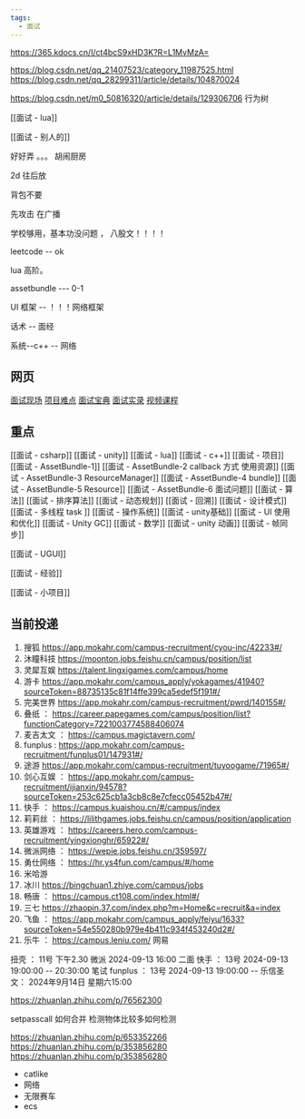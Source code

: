 ```yaml
---
tags:
  - 面试
---
```

https://365.kdocs.cn/l/ct4bcS9xHD3K?R=L1MvMzA=

https://blog.csdn.net/qq_21407523/category_11987525.html
https://blog.csdn.net/qq_28299311/article/details/104870024


https://blog.csdn.net/m0_50816320/article/details/129306706
行为树

[[面试 - lua]]

[[面试 - 别人的]]

好好弄 。。。 胡闹厨房

2d 往后放

背包不要

先攻击 在广播


学校够用，基本功没问题 ， 八股文！！！！

leetcode -- ok

lua 高阶。

assetbundle --- 0-1

UI 框架  -- ！！！网络框架

话术 -- 面经

系统--c++ -- 网络



## 网页

[面试现场](https://www.yuque.com/chengxuyuanchangfeng/yx4ytt)
[项目难点](https://www.yuque.com/chengxuyuanchangfeng/idsf04/zwi7pvmhgbeza274)
[面试宝典](https://www.yuque.com/chengxuyuanchangfeng/qxodkp/lts5is2q7r4nq2ox)
[面试实录](https://www.yuque.com/chengxuyuanchangfeng/ioehe8)
[视频课程](https://appn8xychxe8865.h5.xiaoeknow.com/homepage/10)



## 重点

[[面试 - csharp]]
[[面试 - unity]]
[[面试 - lua]]
[[面试 - c++]]
[[面试 - 项目]]
[[面试 - AssetBundle-1]]
[[面试 - AssetBundle-2 callback 方式 使用资源]]
[[面试 - AssetBundle-3 ResourceManager]]
[[面试 - AssetBundle-4 bundle]]
[[面试 - AssetBundle-5 Resource]]
[[面试 - AssetBundle-6 面试问题]]
[[面试 - 算法]]
[[面试 - 排序算法]]
[[面试 - 动态规划]]
[[面试 - 回溯]]
[[面试 - 设计模式]]
[[面试 - 多线程 task ]]
[[面试 - 操作系统]]
[[面试 - unity基础]]
[[面试 - UI 使用和优化]]
[[面试 - Unity GC]]
[[面试 - 数学]]
[[面试 - unity 动画]]
[[面试 - 帧同步]]

[[面试 - UGUI]]


[[面试 - 经验]]

[[面试 - 小项目]]


## 当前投递

1. 搜狐 https://app.mokahr.com/campus-recruitment/cyou-inc/42233#/
2. 沐瞳科技 https://moonton.jobs.feishu.cn/campus/position/list
3. 灵犀互娱 https://talent.lingxigames.com/campus/home
4. 游卡 https://app.mokahr.com/campus_apply/yokagames/41940?sourceToken=88735135c81f14ffe399ca5edef5f191#/
5. 完美世界 https://app.mokahr.com/campus-recruitment/pwrd/140155#/
6. 叠纸 ： https://career.papegames.com/campus/position/list?functionCategory=7221003774588406074
7. 麦吉太文 ： https://campus.magictavern.com/
9. funplus : https://app.mokahr.com/campus-recruitment/funplus01/147931#/
10. 途游 https://app.mokahr.com/campus-recruitment/tuyoogame/71965#/
12. 剑心互娱 ： https://app.mokahr.com/campus-recruitment/ijianxin/94578?sourceToken=253c625cb1a3cb8c8e7cfecc05452b47#/
13. 快手 ： https://campus.kuaishou.cn/#/campus/index
14. 莉莉丝 ： https://lilithgames.jobs.feishu.cn/campus/position/application
16. 英雄游戏 ： https://careers.hero.com/campus-recruitment/yingxionghr/65922#/
17. 微派网络 ： https://wepie.jobs.feishu.cn/359597/
18. 勇仕网络 ： https://hr.ys4fun.com/campus/#/home
19. 米哈游
21. 冰川 https://bingchuan1.zhiye.com/campus/jobs
22. 畅唐 ： https://campus.ct108.com/index.html#/
23. 三七 https://zhaopin.37.com/index.php?m=Home&c=recruit&a=index
24. 飞鱼 ： https://app.mokahr.com/campus_apply/feiyu/1633?sourceToken=54e550280b979e4b411c934f453240d2#/
25. 乐牛 ： https://campus.leniu.com/
网易




扭壳 ： 11号  下午2.30
微派 2024-09-13 16:00 二面
快手 ： 13号  2024-09-13 19:00:00 -- 20:30:00  笔试
funplus ： 13号  2024-09-13 19:00:00 -- 
乐信圣文： 2024年9月14日 星期六15:00




https://zhuanlan.zhihu.com/p/76562300

setpasscall 如何合并
检测物体比较多如何检测

https://zhuanlan.zhihu.com/p/653352266
https://zhuanlan.zhihu.com/p/353856280
https://zhuanlan.zhihu.com/p/353856280


- catlike
- 网络
- 无限赛车
- ecs